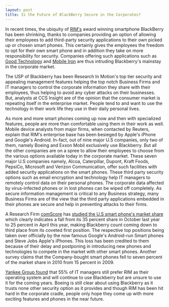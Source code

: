 ```yaml
---
layout: post
title: Is the Future of BlackBerry Secure in the Corporates?
---
```


In recent times, the ubiquity of <a href="http://www.rim.com/">RIM's</a> award winning smartphone BlackBerry has been shrinking, thanks to companies providing an option of allowing their employees to add third-party security applications to their own picked up or chosen smart phones. This certainly gives the employees the freedom to opt for their own smart phone and in addition they take on more responsibility for security. Companies offering such applications such as <a href="http://www.good.com/">Good Technology</a> and <a href="http://www.mobileiron.com/">Mobile Iron</a> are thus intruding Blackberry's mainstay in the corporate market. 

The USP of Blackberry has been Research In Motion's top tier security and appealing management features helping the top notch Business Firms and IT managers to control the corporate information they share with their employees, thus helping to avoid any cyber attacks on their businesses. But, analysts at CCS Insight are of the opinion that the consumer market is repeating itself in the enterprise market. People tend to and want to use the technology in their work life they use in their daily personal lives.

As more and more smart phones coming up now and then with specialized features, people are more than comfortable using them in their work as well. Mobile device analysts from major firms, when contacted by Reuters, explain that RIM's enterprise base has been besieged by Apple's iPhone and Google's Android. In-fact, out of nine major U.S companies, only two of them, namely Boeing and Exxon Mobil exclusively use Blackberry. But all the other companies are on a spree to allow their employees to choose from the various options available today in the corporate market. These seven major U.S companies namely, Alcoa, Caterpillar, Dupont, Kraft Foods, PepsiCo, Microsoft and Verizon Communication, offer such facilities with added security applications on the smart phones. These third party security options such as email encryption and technology help IT managers to remotely control data on their personal phones. The corporate data affected by virus-infected phones or in lost phones can be wiped off completely. As secure information management is critical to any Business strategy, many Business Firms are of the view that the third party applications embedded in their phones are secure and help in preventing attacks to their firms.

A Research Firm <a href="http://www.comscore.com/">comScore</a> has <a href="http://mobithinking.com/stats-corner/global-mobile-statistics-2011-all-quality-mobile-marketing-research-mobile-web-stats-su">studied the U.S smart phone's market share</a> which clearly indicates a fall from its 35 percent share in October last year to 25 percent in April this year, making Blackberry count coming down to third place from its coveted first position. The respective top positions being taken over officially by the now famous Google's Android-run Smart phones and Steve Jobs Apple's iPhones.  This loss has been credited to  them  because of their delay and postponing in introducing new phones and technologies to compete in the market with other smart phones. Another survey claims that the Company-bought smart phones fell to seven percent of the market share in 2010 from 15 percent in 2009.

<a href="http://www.connectindia.in/posts/list/news-blackberry-maker-rim-under-attack-in-its-bastion-1112960.htm">Yankee Group found</a> that 55% of IT managers still prefer RIM as their operating system and will continue to use Blackberry but are unsure to use it for the coming years. Boeing is still clear about using Blackberry as it trusts none other security option as it provides and though RIM has been hit hard in the corporate cradle, people only hope they come up with more exciting features and phones in the near future.
